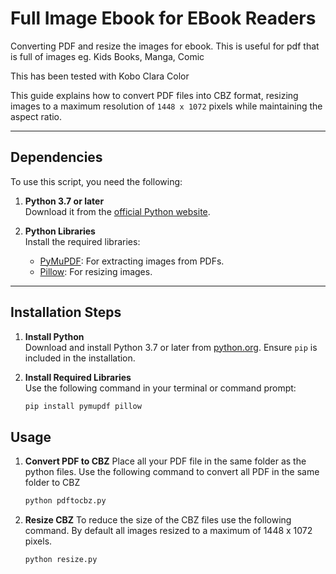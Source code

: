 # Full Image Ebook for EBook Readers
Converting PDF and resize the images for ebook. This is useful for pdf that is full of images eg. Kids Books, Manga, Comic

This has been tested with Kobo Clara Color

This guide explains how to convert PDF files into CBZ format, resizing images to a maximum resolution of `1448 x 1072` pixels while maintaining the aspect ratio. 

---

## Dependencies

To use this script, you need the following:

1. **Python 3.7 or later**  
   Download it from the [official Python website](https://www.python.org/).

2. **Python Libraries**  
   Install the required libraries:
   - [PyMuPDF](https://pymupdf.readthedocs.io/): For extracting images from PDFs.
   - [Pillow](https://python-pillow.org/): For resizing images.

---

## Installation Steps

1. **Install Python**  
   Download and install Python 3.7 or later from [python.org](https://www.python.org/). Ensure `pip` is included in the installation.

2. **Install Required Libraries**  
   Use the following command in your terminal or command prompt:
   ```bash
   pip install pymupdf pillow

## Usage
1. **Convert PDF to CBZ**
   Place all your PDF file in the same folder as the python files.
   Use the following command to convert all PDF in the same folder to CBZ
   ```bash
   python pdftocbz.py

2. **Resize CBZ**
   To reduce the size of the CBZ files use the following command. By default all images resized to a maximum of 1448 x 1072 pixels.
   ```bash
   python resize.py

